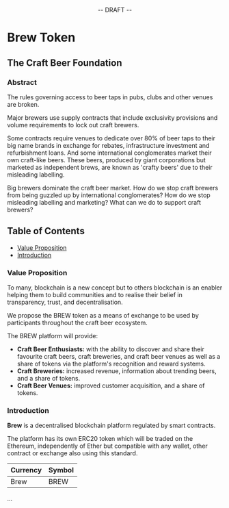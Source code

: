 <p align="center">
-- DRAFT --
</p>

<p align="center">
  <h1>Brew Token</h1>
</p>

<p align="center">
<h2>The Craft Beer Foundation</h2>
</p>

<p align="center">
<h3>Abstract</h3>
</p>

The rules governing access to beer taps in pubs, clubs and other venues are broken. 

Major brewers use supply contracts that include exclusivity provisions and volume requirements to lock out craft brewers.

Some contracts require venues to dedicate over 80% of beer taps to their big name brands in exchange for rebates,
infrastructure investment and refurbishment loans. And some international conglomerates market their own craft-like 
beers. These beers, produced by giant corporations but marketed as independent brews, are known as 'crafty beers' due 
to their misleading labelling.

Big brewers dominate the craft beer market. How do we stop craft brewers from being guzzled up by international 
conglomerates? How do we stop misleading labelling and marketing? What can we do to support craft brewers?

## Table of Contents

* [Value Proposition](#value-proposition)
* [Introduction](#introduction)

### Value Proposition

To many, blockchain is a new concept but to others blockchain is an enabler helping them to build communities and to
realise their belief in transparency, trust, and decentralisation.

We propose the BREW token as a means of exchange to be used by participants throughout the craft beer ecosystem.

The BREW platform will provide:

- <strong>Craft Beer Enthusiasts:</strong> with the ability to discover and share their favourite craft beers, craft breweries, 
  and craft beer venues as well as a share of tokens via the platform's recognition and reward systems.
- <strong>Craft Breweries:</strong> increased revenue, information about trending beers, and a share of tokens.
- <strong>Craft Beer Venues:</strong> improved customer acquisition, and a share of tokens.

### Introduction

**Brew** is a decentralised blockchain platform regulated by smart contracts.

The platform has its own ERC20 token which will be traded on the Ethereum, independently of Ether but compatible with 
any wallet, other contract or exchange also using this standard.
 
Currency | Symbol
-------- | ------
Brew     | BREW

...